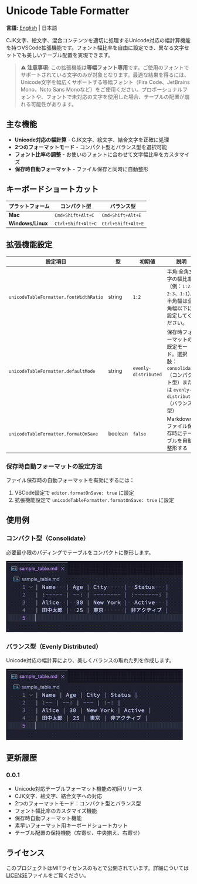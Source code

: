 # Unicode Table Formatter

**言語:** [English](README.md) | 日本語

CJK文字、絵文字、混合コンテンツを適切に処理するUnicode対応の幅計算機能を持つVSCode拡張機能です。フォント幅比率を自由に設定でき、異なる文字セットでも美しいテーブル配置を実現できます。

> **⚠️ 注意事項:**
> この拡張機能は**等幅フォント専用**です。ご使用のフォントでサポートされている文字のみが対象となります。最適な結果を得るには、Unicode文字を幅広くサポートする等幅フォント（Fira Code、JetBrains Mono、Noto Sans Monoなど）をご使用ください。プロポーショナルフォントや、フォントで未対応の文字を使用した場合、テーブルの配置が崩れる可能性があります。

## 主な機能

- **Unicode対応の幅計算** - CJK文字、絵文字、結合文字を正確に処理
- **2つのフォーマットモード** - コンパクト型とバランス型を選択可能
- **フォント比率の調整** - お使いのフォントに合わせて文字幅比率をカスタマイズ
- **保存時自動フォーマット** - ファイル保存と同時に自動整形

## キーボードショートカット

| プラットフォーム | コンパクト型 | バランス型 |
|----------------|-------------|-----------|
| **Mac** | `Cmd+Shift+Alt+C` | `Cmd+Shift+Alt+E` |
| **Windows/Linux** | `Ctrl+Shift+Alt+C` | `Ctrl+Shift+Alt+E` |

## 拡張機能設定

| 設定項目 | 型 | 初期値 | 説明 |
|---------|-----|-------|------|
| `unicodeTableFormatter.fontWidthRatio` | string | `1:2` | 半角:全角文字の幅比率（例：`1:2`、`2:3`、`1:1`）。半角幅は全角幅以下に設定してください。 |
| `unicodeTableFormatter.defaultMode` | string | `evenly-distributed` | 保存時フォーマットの既定モード。選択肢：`consolidate`（コンパクト型）または `evenly-distributed`（バランス型） |
| `unicodeTableFormatter.formatOnSave` | boolean | `false` | Markdownファイル保存時にテーブルを自動整形する |

### 保存時自動フォーマットの設定方法
ファイル保存時の自動フォーマットを有効にするには：
1. VSCode設定で `editor.formatOnSave: true` に設定
2. 拡張機能設定で `unicodeTableFormatter.formatOnSave: true` に設定

## 使用例

### コンパクト型（Consolidate）
必要最小限のパディングでテーブルをコンパクトに整形します。

![Consolidate Mode Example](https://github.com/RyuzakiShinji/unicode-table-formatter/blob/main/images/ConsolidateMode.gif)

### バランス型（Evenly Distributed）
Unicode対応の幅計算により、美しくバランスの取れた列を作成します。

![Evenly Distributed Mode Example](https://github.com/RyuzakiShinji/unicode-table-formatter/blob/main/images/EvenlyDistributedMode.gif)

## 更新履歴

### 0.0.1
- Unicode対応テーブルフォーマット機能の初回リリース
- CJK文字、絵文字、結合文字への対応
- 2つのフォーマットモード：コンパクト型とバランス型
- フォント幅比率のカスタマイズ機能
- 保存時自動フォーマット機能
- 素早いフォーマット用キーボードショートカット
- テーブル配置の保持機能（左寄せ、中央揃え、右寄せ）

## ライセンス

このプロジェクトはMITライセンスのもとで公開されています。詳細については[LICENSE](LICENSE)ファイルをご覧ください。
